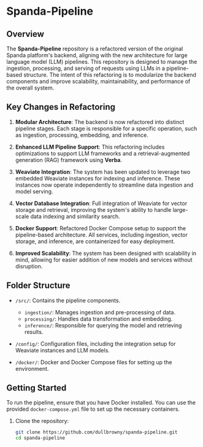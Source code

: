 # Spanda-Pipeline

## Overview

The **Spanda-Pipeline** repository is a refactored version of the original Spanda platform's backend, aligning with the new architecture for large language model (LLM) pipelines. This repository is designed to manage the ingestion, processing, and serving of requests using LLMs in a pipeline-based structure. The intent of this refactoring is to modularize the backend components and improve scalability, maintainability, and performance of the overall system. 

## Key Changes in Refactoring

1. **Modular Architecture**: The backend is now refactored into distinct pipeline stages. Each stage is responsible for a specific operation, such as ingestion, processing, embedding, and inference.
   
2. **Enhanced LLM Pipeline Support**: This refactoring includes optimizations to support LLM frameworks and a retrieval-augmented generation (RAG) framework using **Verba**.

3. **Weaviate Integration**: The system has been updated to leverage two embedded Weaviate instances for indexing and inference. These instances now operate independently to streamline data ingestion and model serving.

4. **Vector Database Integration**: Full integration of Weaviate for vector storage and retrieval, improving the system's ability to handle large-scale data indexing and similarity search.

5. **Docker Support**: Refactored Docker Compose setup to support the pipeline-based architecture. All services, including ingestion, vector storage, and inference, are containerized for easy deployment.

6. **Improved Scalability**: The system has been designed with scalability in mind, allowing for easier addition of new models and services without disruption.

## Folder Structure

- `/src/`: Contains the pipeline components.
  - `ingestion/`: Manages ingestion and pre-processing of data.
  - `processing/`: Handles data transformation and embedding.
  - `inference/`: Responsible for querying the model and retrieving results.

- `/config/`: Configuration files, including the integration setup for Weaviate instances and LLM models.

- `/docker/`: Docker and Docker Compose files for setting up the environment.

## Getting Started

To run the pipeline, ensure that you have Docker installed. You can use the provided `docker-compose.yml` file to set up the necessary containers.

1. Clone the repository:
   ```bash
   git clone https://github.com/dullbrowny/spanda-pipeline.git
   cd spanda-pipeline

